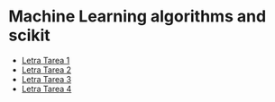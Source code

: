 # Machine Learning algorithms and scikit
- [Letra Tarea 1](learning_algorithms/tarea_1.pdf)
- [Letra Tarea 2](learning_algorithms/tarea_2.pdf)
- [Letra Tarea 3](learning_algorithms/Tarea3.pdf)
- [Letra Tarea 4](learning_algorithms/tarea_4.pdf)

# 
